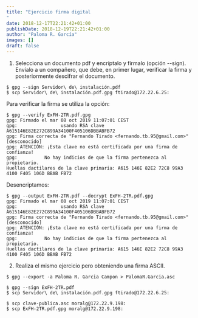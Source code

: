 ```yaml
---
title: "Ejercicio firma digital
"
date: 2018-12-17T22:21:42+01:00
publishDate: 2018-12-19T22:21:42+01:00
author: "Paloma R. García"
images: []
draft: false
---
```

1. Selecciona un documento pdf y encríptalo y fírmalo (opción --sign). Envíalo a un compañero, que debe, en primer lugar, verificar la firma y posteriormente descifrar el documento.

~~~
$ gpg --sign Servidor\ de\ instalación.pdf 
$ scp Servidor\ de\ instalación.pdf.gpg ftirado@172.22.6.25:
~~~

Para verificar la firma se utiliza la opción:

~~~
$ gpg --verify ExFH-2TR.pdf.gpg 
gpg: Firmado el mar 08 oct 2019 11:07:01 CEST
gpg:                usando RSA clave A615146E82E272C899A34100F405106DBBABFB72
gpg: Firma correcta de "Fernando Tirado <fernando.tb.95@gmail.com>" [desconocido]
gpg: ATENCIÓN: ¡Esta clave no está certificada por una firma de confianza!
gpg:          No hay indicios de que la firma pertenezca al propietario.
Huellas dactilares de la clave primaria: A615 146E 82E2 72C8 99A3  4100 F405 106D BBAB FB72
~~~

Desencriptamos:

~~~
$ gpg --output ExFH-2TR.pdf --decrypt ExFH-2TR.pdf.gpg 
gpg: Firmado el mar 08 oct 2019 11:07:01 CEST
gpg:                usando RSA clave A615146E82E272C899A34100F405106DBBABFB72
gpg: Firma correcta de "Fernando Tirado <fernando.tb.95@gmail.com>" [desconocido]
gpg: ATENCIÓN: ¡Esta clave no está certificada por una firma de confianza!
gpg:          No hay indicios de que la firma pertenezca al propietario.
Huellas dactilares de la clave primaria: A615 146E 82E2 72C8 99A3  4100 F405 106D BBAB FB72
~~~


2. Realiza el mismo ejercicio pero obteniendo una firma ASCII.
~~~
$ gpg --export -a Paloma R. Garcia Campon > PalomaR.Garcia.asc
~~~

~~~
$ gpg --sign ExFH-2TR.pdf 
$ scp Servidor\ de\ instalación.pdf.gpg ftirado@172.22.6.25:

$ scp clave-publica.asc moralg@172.22.9.198:
$ scp ExFH-2TR.pdf.gpg moralg@172.22.9.198:
~~~


